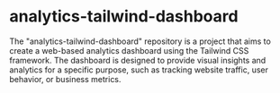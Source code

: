 # analytics-tailwind-dashboard
The "analytics-tailwind-dashboard" repository is a project that aims to create a web-based analytics dashboard using the Tailwind CSS framework. The dashboard is designed to provide visual insights and analytics for a specific purpose, such as tracking website traffic, user behavior, or business metrics.
